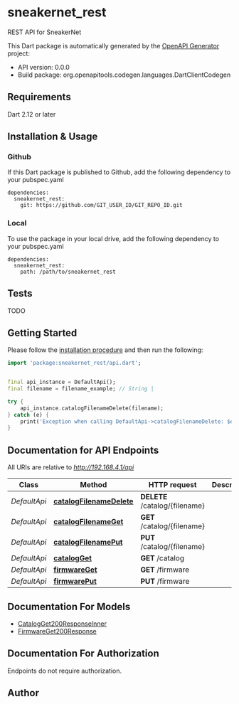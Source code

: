 # sneakernet_rest
REST API for SneakerNet

This Dart package is automatically generated by the [OpenAPI Generator](https://openapi-generator.tech) project:

- API version: 0.0.0
- Build package: org.openapitools.codegen.languages.DartClientCodegen

## Requirements

Dart 2.12 or later

## Installation & Usage

### Github
If this Dart package is published to Github, add the following dependency to your pubspec.yaml
```
dependencies:
  sneakernet_rest:
    git: https://github.com/GIT_USER_ID/GIT_REPO_ID.git
```

### Local
To use the package in your local drive, add the following dependency to your pubspec.yaml
```
dependencies:
  sneakernet_rest:
    path: /path/to/sneakernet_rest
```

## Tests

TODO

## Getting Started

Please follow the [installation procedure](#installation--usage) and then run the following:

```dart
import 'package:sneakernet_rest/api.dart';


final api_instance = DefaultApi();
final filename = filename_example; // String | 

try {
    api_instance.catalogFilenameDelete(filename);
} catch (e) {
    print('Exception when calling DefaultApi->catalogFilenameDelete: $e\n');
}

```

## Documentation for API Endpoints

All URIs are relative to *http://192.168.4.1/api*

Class | Method | HTTP request | Description
------------ | ------------- | ------------- | -------------
*DefaultApi* | [**catalogFilenameDelete**](doc//DefaultApi.md#catalogfilenamedelete) | **DELETE** /catalog/{filename} | 
*DefaultApi* | [**catalogFilenameGet**](doc//DefaultApi.md#catalogfilenameget) | **GET** /catalog/{filename} | 
*DefaultApi* | [**catalogFilenamePut**](doc//DefaultApi.md#catalogfilenameput) | **PUT** /catalog/{filename} | 
*DefaultApi* | [**catalogGet**](doc//DefaultApi.md#catalogget) | **GET** /catalog | 
*DefaultApi* | [**firmwareGet**](doc//DefaultApi.md#firmwareget) | **GET** /firmware | 
*DefaultApi* | [**firmwarePut**](doc//DefaultApi.md#firmwareput) | **PUT** /firmware | 


## Documentation For Models

 - [CatalogGet200ResponseInner](doc//CatalogGet200ResponseInner.md)
 - [FirmwareGet200Response](doc//FirmwareGet200Response.md)


## Documentation For Authorization

Endpoints do not require authorization.


## Author



